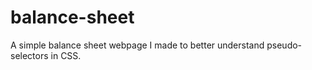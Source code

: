 # balance-sheet
A simple balance sheet webpage I made to better understand pseudo-selectors in CSS.
